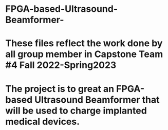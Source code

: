 # FPGA-based-Ultrasound-Beamformer-
# These files reflect the work done by all group member in Capstone Team #4 Fall 2022-Spring2023
# The project is to great an FPGA-based Ultrasound Beamformer that will be used to charge implanted medical devices. 
